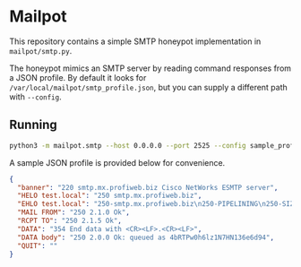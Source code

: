 # Mailpot

This repository contains a simple SMTP honeypot implementation in `mailpot/smtp.py`.

The honeypot mimics an SMTP server by reading command responses from a JSON
profile. By default it looks for `/var/local/mailpot/smtp_profile.json`, but you
can supply a different path with `--config`.

## Running

```bash
python3 -m mailpot.smtp --host 0.0.0.0 --port 2525 --config sample_profile.json
```

A sample JSON profile is provided below for convenience.

```json
{
  "banner": "220 smtp.mx.profiweb.biz Cisco NetWorks ESMTP server",
  "HELO test.local": "250 smtp.mx.profiweb.biz",
  "EHLO test.local": "250-smtp.mx.profiweb.biz\n250-PIPELINING\n250-SIZE 1073741824\n250-VRFY\n250-ETRN\n250-STARTTLS\n250-AUTH PLAIN LOGIN\n250-ENHANCEDSTATUSCODES\n250-8BITMIME\n250 DSN",
  "MAIL FROM": "250 2.1.0 Ok",
  "RCPT TO": "250 2.1.5 Ok",
  "DATA": "354 End data with <CR><LF>.<CR><LF>",
  "DATA body": "250 2.0.0 Ok: queued as 4bRTPw0h6lz1N7HN136e6d94",
  "QUIT": ""
}
```

